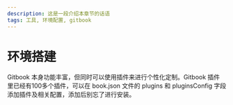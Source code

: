```yaml
---
description: 这是一段介绍本章节的话语
tags: 工具, 环境配置, gitbook
---
```


# 环境搭建
Gitbook 本身功能丰富，但同时可以使用插件来进行个性化定制。Gitbook 插件 里已经有100多个插件，可以在 book.json 文件的 plugins 和 pluginsConfig 字段添加插件及相关配置，添加后别忘了进行安装。

